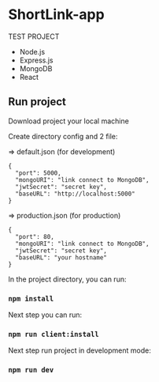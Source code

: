 # ShortLink-app
 TEST PROJECT
 
- Node.js
- Express.js
- MongoDB
- React
    
    
## Run project
 Download project your local machine
 
 Create directory config and 2 file:
 
=> default.json (for development)
~~~~
{
  "port": 5000,
  "mongoURI": "link connect to MongoDB",
  "jwtSecret": "secret key",
  "baseURL": "http://localhost:5000"
}
~~~~

=> production.json (for production)
~~~~
{
  "port": 80,
  "mongoURI": "link connect to MongoDB",
  "jwtSecret": "secret key",
  "baseURL": "your hostname"
}
~~~~

 In the project directory, you can run: 
 ### `npm install` 
 
 Next step you can run:
 ### `npm run client:install`
 
 Next step run project in development mode: 
 ### `npm run dev`
 
 
 
